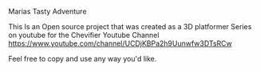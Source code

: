 Marias Tasty Adventure

This Is an Open source project that was created as a 3D platformer Series on youtube for the Chevifier Youtube Channel 
https://www.youtube.com/channel/UCDjKBPa2h9Uunwfw3DTsRCw

Feel free to copy and use any way you'd like.
